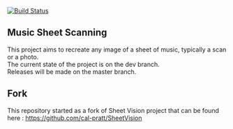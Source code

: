 [![Build Status](https://semaphoreci.com/api/v1/antoninklopp/musicsheetscanning/branches/dev/badge.svg)](https://semaphoreci.com/antoninklopp/musicsheetscanning)

## Music Sheet Scanning

This project aims to recreate any image of a sheet of music, typically a scan or a photo.  
The current state of the project is on the dev branch.   
Releases will be made on the master branch.  

## Fork

This repository started as a fork of Sheet Vision project that can be found here : https://github.com/cal-pratt/SheetVision